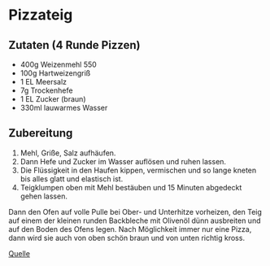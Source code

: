 Pizzateig
=========

Zutaten (4 Runde Pizzen)
------------------------

* 400g Weizenmehl 550
* 100g Hartweizengriß
* 1 EL Meersalz
* 7g Trockenhefe
* 1 EL Zucker (braun)
* 330ml lauwarmes Wasser

Zubereitung
-----------

1. Mehl, Griße, Salz aufhäufen. 
2. Dann Hefe und Zucker im Wasser auflösen und ruhen lassen. 
3. Die Flüssigkeit in den Haufen kippen, vermischen und so lange kneten bis alles glatt und elastisch ist.
4. Teigklumpen oben mit Mehl bestäuben und 15 Minuten abgedeckt gehen lassen.

Dann den Ofen auf volle Pulle bei Ober- und Unterhitze vorheizen, den Teig auf einem der kleinen runden Backbleche mit Olivenöl dünn ausbreiten und auf den Boden des Ofens legen. Nach Möglichkeit immer nur eine Pizza, dann wird sie auch von oben schön braun und von unten richtig kross.

[Quelle](http://forum.mods.de/bb/thread.php?TID=202686&PID=1241887795#reply_1241887795)

